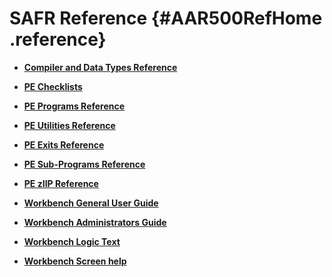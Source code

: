 # SAFR Reference {#AAR500RefHome .reference}

-   **[Compiler and Data Types Reference](../html/AAR510CompDatTypRef.md)**  

-   **[PE Checklists](../html/AAR520PMChecklists.md)**  

-   **[PE Programs Reference](../html/AAR530PMProgRef.md)**  

-   **[PE Utilities Reference](../html/AAR540PMUtilsRef.md)**  

-   **[PE Exits Reference](../html/AAR550PMExitsRef.md)**  

-   **[PE Sub-Programs Reference](../html/AAR560PMSubProgRef.md)**  

-   **[PE zIIP Reference](../html/AAR570PMzIIPRef.md)**  

-   **[Workbench General User Guide](../html/AAR580WEGenUser.md)**  

-   **[Workbench Administrators Guide](../html/AAR582WEAdmin.md)**  

-   **[Workbench Logic Text](../html/AAR584WELT.md)**  

-   **[Workbench Screen help](../html/AAR586WEScreens.md)**  


